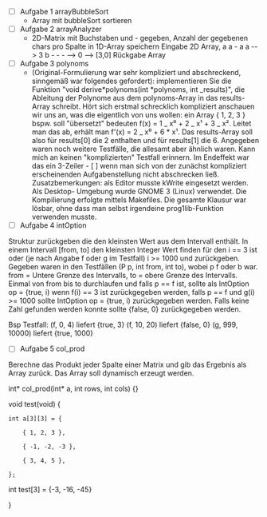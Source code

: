 * [ ] Aufgabe 1 arrayBubbleSort
  * Array mit bubbleSort sortieren
* [ ] Aufgabe 2 arrayAnalyzer
  * 2D-Matrix mit Buchstaben und - gegeben, Anzahl der gegebenen chars pro Spalte in 1D-Array speichern Eingabe 2D Array, a a - a a --> 3 b - - - --> 0 --> [3,0] Rückgabe Array
* [ ] Aufgabe 3 polynoms
  * (Original-Formulierung war sehr kompliziert und abschreckend, sinngemäß war folgendes gefordert): implementieren Sie die Funktion "void derive\*polynoms(int \*polynoms, int \_results)", die Ableitung der Polynome aus dem polynoms-Array in das results-Array schreibt. Hört sich erstmal schrecklich kompliziert anschauen wir uns an, was die eigentlich von uns wollen: ein Array { 1, 2, 3 } bspw. soll "übersetzt" bedeuten f(x) = 1 \_ x⁰ + 2 \_ x¹ + 3 \_ x². Leitet man das ab, erhält man f'(x) = 2 \_ x⁰ + 6 \* x¹. Das results-Array soll also für results[0] die 2 enthalten und für results[1] die 6. Angegeben waren noch weitere Testfälle, die allesamt aber ähnlich waren. Kann mich an keinen "komplizierten" Testfall erinnern. Im Endeffekt war das ein 3-Zeiler - [ ] wenn man sich von der zunächst kompliziert erscheinenden Aufgabenstellung nicht abschrecken ließ. Zusatzbemerkungen: als Editor musste kWrite eingesetzt werden. Als Desktop- Umgebung wurde GNOME 3 (Linux) verwendet. Die Kompilierung erfolgte mittels Makefiles. Die gesamte Klausur war lösbar, ohne dass man selbst irgendeine prog1lib-Funktion verwenden musste.
* [ ] Aufgabe 4 intOption

Struktur zurückgeben die den kleinsten Wert aus dem Intervall enthält. In einem Intervall [from, to] den kleinsten Integer Wert finden für den i == 3 ist oder (je nach Angabe f oder g im Testfall) i >= 1000 und zurückgeben. Gegeben waren in den Testfällen (P p, int from, int to), wobei p f oder b war. from = Untere Grenze des Intervalls, to = obere Grenze des Intervalls. Einmal von from bis to durchlaufen und falls p == f ist, sollte als IntOption op = {true, i) wenn f(i) == 3 ist zurückgegeben werden, falls p == f und g(i) >= 1000 sollte IntOption op = {true, i) zurückgegeben werden. Falls keine Zahl gefunden werden konnte sollte {false, 0} zurückgegeben werden.

Bsp Testfall: (f, 0, 4) liefert {true, 3} (f, 10, 20) liefert {false, 0} (g, 999, 10000) liefert {true, 1000}

* [ ] Aufgabe 5 col_prod

Berechne das Produkt jeder Spalte einer Matrix und gib das Ergebnis als Array zurück. Das Array soll dynamisch erzeugt werden.

int\* col_prod(int\* a, int rows, int cols) {}

void test(void) {

```
int a[3][3] = {

    { 1, 2, 3 },

    { -1, -2, -3 },

    { 3, 4, 5 },

};
```

int test[3] = {-3, -16, -45}

}